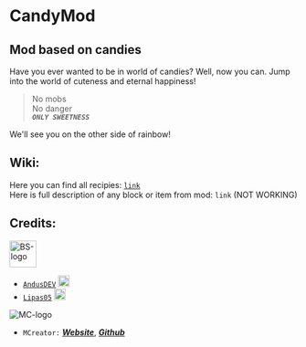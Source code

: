# CandyMod
## Mod based on candies

Have you ever wanted to be in world of candies? Well, now you can. Jump into the world of cuteness and eternal happiness! 

> No mobs\
> No danger\
> **_`ONLY SWEETNESS`_**

We'll see you on the other side of rainbow!

## Wiki:

Here you can find all recipies: [`link`](https://github.com/Blackstone-Team/CandyMod/wiki/Recipies)  
Here is full description of any block or item from mod: `link` (NOT WORKING)

## Credits:
  <a href="https://github.com/Blackstone-Team/"><img src="https://github.com/Blackstone-Team/BlackstoneREADME/blob/main/bsLogo.png?raw=true" alt="BS-logo" width="47" height="47"></a>
 - [`AndusDEV`](https://github.com/AndusDEV) <a><img src="https://avatars.githubusercontent.com/u/30293380?v=4" alt="ADEV-pic" width="20" height="20"/></a>
 - [`Lipas05`](https://github.com/lipas05) <a><img src="https://avatars.githubusercontent.com/u/82879618?v=4" alt="L05-pic" width="20" height="20"/></a>
 
  <a><img src="https://mcreator.net/themes/mcreator/logo.svg" alt="MC-logo"></a>
 - `MCreator:` [**_Website_**](https://mcreator.net/), [**_Github_**](https://github.com/MCreator/MCreator)
